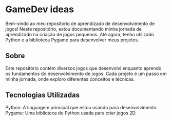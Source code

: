 # GameDev ideas

Bem-vindo ao meu repositório de aprendizado de desenvolvimento de jogos! Neste repositório, estou documentando minha jornada de aprendizado na criação de jogos pequenos. Até agora, tenho utilizado Python e a biblioteca Pygame para desenvolver meus projetos.

## Sobre
Este repositório contém diversos jogos que desenvolvi enquanto aprendo os fundamentos do desenvolvimento de jogos. Cada projeto é um passo em minha jornada, onde exploro diferentes conceitos e técnicas.

## Tecnologias Utilizadas
Python: A linguagem principal que estou usando para desenvolvimento.
Pygame: Uma biblioteca de Python usada para criar jogos 2D.
 